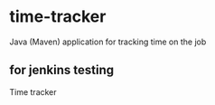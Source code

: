 # time-tracker
Java (Maven) application for tracking time on the job

## for jenkins testing

Time tracker
